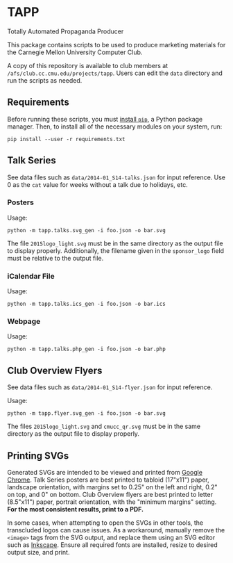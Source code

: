 # TAPP
Totally Automated Propaganda Producer

This package contains scripts to be used to produce marketing materials for the
Carnegie Mellon University Computer Club.

A copy of this repository is available to club members at
`/afs/club.cc.cmu.edu/projects/tapp`.
Users can edit the `data` directory and run the scripts as needed.

## Requirements

Before running these scripts, you must [install `pip`](https://pip.pypa.io/en/latest/installing.html),
a Python package manager.  Then, to install all of the necessary modules on your system, run:

    pip install --user -r requirements.txt

## Talk Series

See data files such as `data/2014-01_S14-talks.json` for input reference.
Use 0 as the `cat` value for weeks without a talk due to holidays, etc.

### Posters

Usage:

    python -m tapp.talks.svg_gen -i foo.json -o bar.svg

The file `2015logo_light.svg` must be in the same directory as the output file
to display properly.  Additionally, the filename given in the `sponsor_logo`
field must be relative to the output file.

### iCalendar File

Usage:

    python -m tapp.talks.ics_gen -i foo.json -o bar.ics

### Webpage

Usage:

    python -m tapp.talks.php_gen -i foo.json -o bar.php

## Club Overview Flyers

See data files such as `data/2014-01_S14-flyer.json` for input reference.

Usage:

    python -m tapp.flyer.svg_gen -i foo.json -o bar.svg

The files `2015logo_light.svg` and `cmucc_qr.svg` must be in the same directory
as the output file to display properly.

## Printing SVGs

Generated SVGs are intended to be viewed and printed from [Google
Chrome](https://www.google.com/chrome/browser/).  Talk Series posters are best
printed to tabloid (17"x11") paper, landscape orientation, with margins set to
0.25" on the left and right, 0.2" on top, and 0" on bottom.  Club Overview
flyers are best printed to letter (8.5"x11") paper, portrait orientation, with
the "minimum margins" setting.  **For the most consistent results, print to a
PDF.**

In some cases, when attempting to open the SVGs in other tools, the transcluded logos
can cause issues.  As a workaround, manually remove the `<image>` tags from the
SVG output, and replace them using an SVG editor such as
[Inkscape](http://www.inkscape.org/en/).  Ensure all required fonts are
installed, resize to desired output size, and print.

